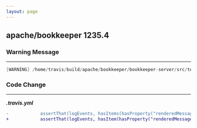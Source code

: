 ```yaml
---
layout: page
---
```

## apache/bookkeeper 1235.4

### Warning Message

---------------------

```java
[WARNING] /home/travis/build/apache/bookkeeper/bookkeeper-server/src/test/java/org/apache/bookkeeper/client/api/BookKeeperApiTest.java:[251,43] unchecked generic array creation for varargs parameter of type org.hamcrest.Matcher<? super org.apache.log4j.spi.LoggingEvent>[]

```

### Code Change

---------------------

***.travis.yml***

```diff
-            assertThat(logEvents, hasItems(hasProperty("renderedMessage",
+            assertThat(logEvents, hasItem(hasProperty("renderedMessage",
```